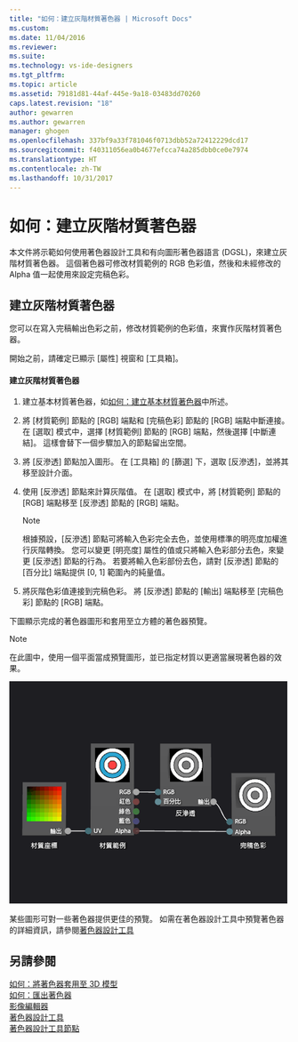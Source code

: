 ```yaml
---
title: "如何：建立灰階材質著色器 | Microsoft Docs"
ms.custom: 
ms.date: 11/04/2016
ms.reviewer: 
ms.suite: 
ms.technology: vs-ide-designers
ms.tgt_pltfrm: 
ms.topic: article
ms.assetid: 79181d81-44af-445e-9a18-03483dd70260
caps.latest.revision: "18"
author: gewarren
ms.author: gewarren
manager: ghogen
ms.openlocfilehash: 337bf9a33f781046f0713dbb52a72412229dcd17
ms.sourcegitcommit: f40311056ea0b4677efcca74a285dbb0ce0e7974
ms.translationtype: HT
ms.contentlocale: zh-TW
ms.lasthandoff: 10/31/2017
---
```

# <a name="how-to-create-a-grayscale-texture-shader"></a>如何：建立灰階材質著色器
本文件將示範如何使用著色器設計工具和有向圖形著色器語言 (DGSL)，來建立灰階材質著色器。 這個著色器可修改材質範例的 RGB 色彩值，然後和未經修改的 Alpha 值一起使用來設定完稿色彩。  
  
## <a name="creating-a-grayscale-texture-shader"></a>建立灰階材質著色器  
 您可以在寫入完稿輸出色彩之前，修改材質範例的色彩值，來實作灰階材質著色器。  
  
 開始之前，請確定已顯示 [屬性] 視窗和 [工具箱]。  
  
#### <a name="to-create-a-grayscale-texture-shader"></a>建立灰階材質著色器  
  
1.  建立基本材質著色器，如[如何：建立基本材質著色器](../designers/how-to-create-a-basic-texture-shader.md)中所述。  
  
2.  將 [材質範例] 節點的 [RGB] 端點和 [完稿色彩] 節點的 [RGB] 端點中斷連接。 在 [選取] 模式中，選擇 [材質範例] 節點的 [RGB] 端點，然後選擇 [中斷連結]。 這樣會替下一個步驟加入的節點留出空間。  
  
3.  將 [反滲透] 節點加入圖形。 在 [工具箱] 的 [篩選] 下，選取 [反滲透]，並將其移至設計介面。  
  
4.  使用 [反滲透] 節點來計算灰階值。 在 [選取] 模式中，將 [材質範例] 節點的 [RGB] 端點移至 [反滲透] 節點的 [RGB] 端點。  
  
    > [!NOTE]
    >  根據預設，[反滲透] 節點可將輸入色彩完全去色，並使用標準的明亮度加權進行灰階轉換。 您可以變更 [明亮度] 屬性的值或只將輸入色彩部分去色，來變更 [反滲透] 節點的行為。 若要將輸入色彩部份去色，請對 [反滲透] 節點的 [百分比] 端點提供 [0, 1] 範圍內的純量值。  
  
5.  將灰階色彩值連接到完稿色彩。 將 [反滲透] 節點的 [輸出] 端點移至 [完稿色彩] 節點的 [RGB] 端點。  
  
 下圖顯示完成的著色器圖形和套用至立方體的著色器預覽。  
  
> [!NOTE]
>  在此圖中，使用一個平面當成預覽圖形，並已指定材質以更適當展現著色器的效果。  
  
 ![著色器圖形和其效果預覽](../designers/media/digit-grayscale-effect.png "Digit-Grayscale-Effect")  
  
 某些圖形可對一些著色器提供更佳的預覽。 如需在著色器設計工具中預覽著色器的詳細資訊，請參閱[著色器設計工具](../designers/shader-designer.md)  
  
## <a name="see-also"></a>另請參閱  
 [如何：將著色器套用至 3D 模型](../designers/how-to-apply-a-shader-to-a-3-d-model.md)   
 [如何：匯出著色器](../designers/how-to-export-a-shader.md)   
 [影像編輯器](../designers/image-editor.md)   
 [著色器設計工具](../designers/shader-designer.md)   
 [著色器設計工具節點](../designers/shader-designer-nodes.md)